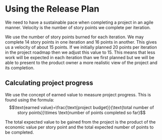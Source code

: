 # Using the Release Plan
We need to have a sustainable pace when completing a project in an agile manner. Velocity is the number of story points we complete per iteration.

We use the number of story points burned for each iteration. We may complete 14 story points in one iteration and 16 points in another. This gives us a velocity of about 15 points. If we initially planned 20 points per iteration in the project roadmap then we adjust this value to 15. This means that less work will be expected in each iteration than we first planned but we will be able to present to the product owner a more realistic view of the project and its completion.

## Calculating project progress
We use the concept of earned value to measure project progress. This is found using the formula:
$$\text{earned value}=\frac{\text{project budget}}{\text{total number of story points}}\times \text{number of points completed so far}$$

The total expected value to be gained from the project is the product of the economic value per story point and the total expected number of points to be completed.
